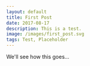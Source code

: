 ```yaml
---
layout: default
title: First Post
date: 2017-08-17
description: This is a test.
image: /images/first_post.svg
tags: Test, Placeholder
---
```


We'll see how this goes...
